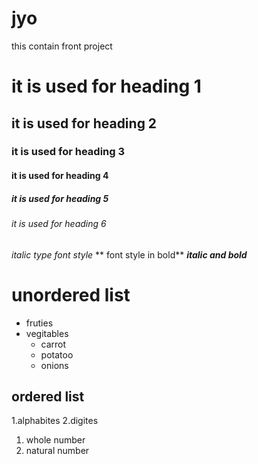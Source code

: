 # jyo
this contain front project
# it is used for heading 1
## it is used for heading 2
### it is used for heading 3
#### it is used for heading 4
##### it is used for heading 5
###### it is used for heading 6
*italic type font style*
** font style in bold**
***italic and bold***
# unordered list
* fruties
* vegitables
  * carrot
  * potatoo
  * onions
## ordered list
1.alphabites
2.digites
 1. whole number
 2. natural number

 
    
    
